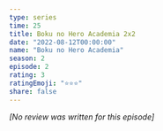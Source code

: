 ```yaml
---
type: series
time: 25
title: Boku no Hero Academia 2x2
date: "2022-08-12T00:00:00"
name: "Boku no Hero Academia"
season: 2
episode: 2
rating: 3
ratingEmoji: "⭐️⭐️⭐️"
share: false
---
```


_[No review was written for this episode]_
